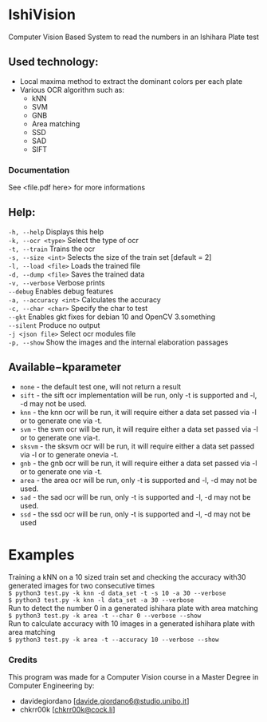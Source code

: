 
# IshiVision
Computer Vision Based System to read the numbers in an Ishihara Plate test

## Used technology:
- Local maxima method to extract the dominant colors per each plate
- Various OCR algorithm such as:
  - kNN
  - SVM
  - GNB
  - Area matching
  - SSD
  - SAD
  - SIFT

### Documentation
See <file.pdf here> for more informations

## Help:
`-h, --help`              Displays this help  
`-k, --ocr <type>`        Select the type of ocr  
`-t, --train`             Trains the ocr  
`-s, --size <int>`        Selects the size of the train set [default = 2]  
`-l, --load <file>`       Loads the trained file  
`-d, --dump <file>`       Saves the trained data  
`-v, --verbose`           Verbose prints  
`--debug`                 Enables debug features  
`-a, --accuracy <int>`    Calculates the accuracy  
`-c, --char <char>`       Specify the char to test  
`--gkt`                   Enables gkt fixes for debian 10 and OpenCV 3.something  
`--silent`                Produce no output  
`-j <json file>`          Select ocr modules file  
`-p, --show`              Show the images and the internal elaboration passages  

## Available−kparameter 
- `none` - the default test one, will not return a result  
- `sift` - the sift ocr implementation will be run, only -t is supported and -l, -d may not be used.  
- `knn` - the knn ocr will be run, it will require either a data set passed via -l or to generate one via -t.  
- `svm` - the svm ocr will be run, it will require either a data set passed via -l or to generate one via-t.  
- `sksvm` - the sksvm ocr will be run, it will require either a data set passed via -l or to generate onevia -t.  
- `gnb` - the gnb ocr will be run, it will require either a data set passed via -l or to generate one via -t.  
- `area` - the area ocr will be run, only -t is supported and -l, -d may not be used.  
- `sad` - the sad ocr will be run, only -t is supported and -l, -d may not be used.  
- `ssd` - the ssd ocr will be run, only -t is supported and -l, -d may not be used

# Examples
Training a kNN on a 10 sized train set and checking the accuracy with30 generated images for two consecutive times  
`$ python3 test.py -k knn -d data_set -t -s 10 -a 30 --verbose`  
`$ python3 test.py -k knn -l data_set -a 30 --verbose`  
Run to detect the number 0 in a generated ishihara plate with area matching  
`$ python3 test.py -k area -t --char 0 --verbose --show`  
Run to calculate accuracy with 10 images in a generated ishihara plate with area matching  
`$ python3 test.py -k area -t --accuracy 10 --verbose --show`  

### Credits
This program was made for a Computer Vision course in a Master Degree in Computer Engineering by:  
- davidegiordano [davide.giordano6@studio.unibo.it]
- chkrr00k [chkrr00k@cock.li]
